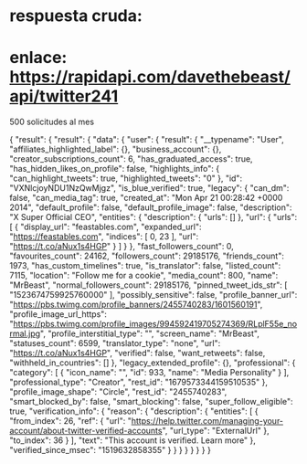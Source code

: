 # respuesta cruda:

# enlace: https://rapidapi.com/davethebeast/api/twitter241

500 solicitudes al mes

{
"result": {
"result": {
"data": {
"user": {
"result": {
"\_\_typename": "User",
"affiliates_highlighted_label": {},
"business_account": {},
"creator_subscriptions_count": 6,
"has_graduated_access": true,
"has_hidden_likes_on_profile": false,
"highlights_info": {
"can_highlight_tweets": true,
"highlighted_tweets": "0"
},
"id": "VXNlcjoyNDU1NzQwMjgz",
"is_blue_verified": true,
"legacy": {
"can_dm": false,
"can_media_tag": true,
"created_at": "Mon Apr 21 00:28:42 +0000 2014",
"default_profile": false,
"default_profile_image": false,
"description": "X Super Official CEO",
"entities": {
"description": {
"urls": []
},
"url": {
"urls": [
{
"display_url": "feastables.com",
"expanded_url": "https://feastables.com",
"indices": [
0,
23
],
"url": "https://t.co/aNux1s4HGP"
}
]
}
},
"fast_followers_count": 0,
"favourites_count": 24162,
"followers_count": 29185176,
"friends_count": 1973,
"has_custom_timelines": true,
"is_translator": false,
"listed_count": 7115,
"location": "Follow me for a cookie",
"media_count": 800,
"name": "MrBeast",
"normal_followers_count": 29185176,
"pinned_tweet_ids_str": [
"1523674759925760000"
],
"possibly_sensitive": false,
"profile_banner_url": "https://pbs.twimg.com/profile_banners/2455740283/1601560191",
"profile_image_url_https": "https://pbs.twimg.com/profile_images/994592419705274369/RLplF55e_normal.jpg",
"profile_interstitial_type": "",
"screen_name": "MrBeast",
"statuses_count": 6599,
"translator_type": "none",
"url": "https://t.co/aNux1s4HGP",
"verified": false,
"want_retweets": false,
"withheld_in_countries": []
},
"legacy_extended_profile": {},
"professional": {
"category": [
{
"icon_name": "",
"id": 933,
"name": "Media Personality"
}
],
"professional_type": "Creator",
"rest_id": "1679573344159510535"
},
"profile_image_shape": "Circle",
"rest_id": "2455740283",
"smart_blocked_by": false,
"smart_blocking": false,
"super_follow_eligible": true,
"verification_info": {
"reason": {
"description": {
"entities": [
{
"from_index": 26,
"ref": {
"url": "https://help.twitter.com/managing-your-account/about-twitter-verified-accounts",
"url_type": "ExternalUrl"
},
"to_index": 36
}
],
"text": "This account is verified. Learn more"
},
"verified_since_msec": "1519632858355"
}
}
}
}
}
}
}
}
